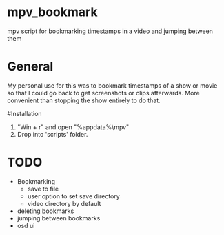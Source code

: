 # mpv_bookmark
 mpv script for bookmarking timestamps in a video and jumping between them

# General
My personal use for this was to bookmark timestamps of a show or movie so that I could go back to get screenshots or clips afterwards. More convenient than stopping the show entirely to do that.

#Installation
1. "Win + r" and open "%appdata%\mpv"
2. Drop into 'scripts' folder.

# TODO

- Bookmarking
	- save to file
	- user option to set save directory
	- video directory by default
- deleting bookmarks
- jumping between bookmarks 
- osd ui
